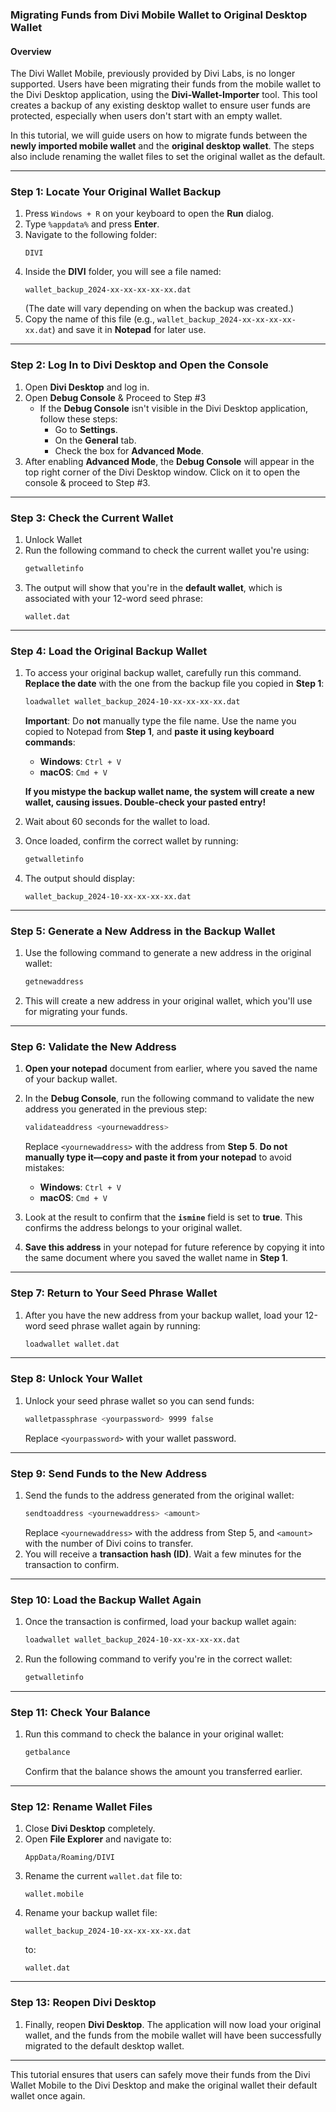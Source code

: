 

### Migrating Funds from Divi Mobile Wallet to Original Desktop Wallet

#### Overview
The Divi Wallet Mobile, previously provided by Divi Labs, is no longer supported. Users have been migrating their funds from the mobile wallet to the Divi Desktop application, using the **Divi-Wallet-Importer** tool. This tool creates a backup of any existing desktop wallet to ensure user funds are protected, especially when users don't start with an empty wallet.

In this tutorial, we will guide users on how to migrate funds between the **newly imported mobile wallet** and the **original desktop wallet**. The steps also include renaming the wallet files to set the original wallet as the default.

---

### Step 1: Locate Your Original Wallet Backup

1. Press `Windows + R` on your keyboard to open the **Run** dialog.
2. Type `%appdata%` and press **Enter**.
3. Navigate to the following folder:
   ```
   DIVI
   ```
4. Inside the **DIVI** folder, you will see a file named:
   ```
   wallet_backup_2024-xx-xx-xx-xx-xx.dat
   ```
   (The date will vary depending on when the backup was created.)
5. Copy the name of this file (e.g., `wallet_backup_2024-xx-xx-xx-xx-xx.dat`) and save it in **Notepad** for later use.

---

### Step 2: Log In to Divi Desktop and Open the Console

1. Open **Divi Desktop** and log in.
2. Open **Debug Console** & Proceed to Step #3
   - If the **Debug Console** isn't visible in the Divi Desktop application, follow these steps:
      - Go to **Settings**.
      - On the **General** tab.
      - Check the box for **Advanced Mode**.
4. After enabling **Advanced Mode**, the **Debug Console** will appear in the top right corner of the Divi Desktop window. Click on it to open the console & proceed to Step #3.

---

### Step 3: Check the Current Wallet

1. Unlock Wallet 
2. Run the following command to check the current wallet you're using:
   ```bash
   getwalletinfo
   ```
3. The output will show that you're in the **default wallet**, which is associated with your 12-word seed phrase:
   ```
   wallet.dat
   ```

---

### Step 4: Load the Original Backup Wallet

1. To access your original backup wallet, carefully run this command. **Replace the date** with the one from the backup file you copied in **Step 1**:
   ```bash
   loadwallet wallet_backup_2024-10-xx-xx-xx-xx.dat
   ```
   **Important**: Do **not** manually type the file name. Use the name you copied to Notepad from **Step 1**, and **paste it using keyboard commands**:
   - **Windows**: `Ctrl + V`
   - **macOS**: `Cmd + V`

   **If you mistype the backup wallet name, the system will create a new wallet, causing issues. Double-check your pasted entry!**

2. Wait about 60 seconds for the wallet to load.
3. Once loaded, confirm the correct wallet by running:
   ```bash
   getwalletinfo
   ```
4. The output should display:
   ```
   wallet_backup_2024-10-xx-xx-xx-xx.dat
   ```
   
---

### Step 5: Generate a New Address in the Backup Wallet

1. Use the following command to generate a new address in the original wallet:
   ```bash
   getnewaddress
   ```
2. This will create a new address in your original wallet, which you'll use for migrating your funds.

---

### Step 6: Validate the New Address

1. **Open your notepad** document from earlier, where you saved the name of your backup wallet.
2. In the **Debug Console**, run the following command to validate the new address you generated in the previous step:
   ```bash
   validateaddress <yournewaddress>
   ```
   Replace `<yournewaddress>` with the address from **Step 5**. **Do not manually type it—copy and paste it from your notepad** to avoid mistakes:
   - **Windows**: `Ctrl + V`
   - **macOS**: `Cmd + V`

3. Look at the result to confirm that the **`ismine`** field is set to **true**. This confirms the address belongs to your original wallet.
4. **Save this address** in your notepad for future reference by copying it into the same document where you saved the wallet name in **Step 1**.

---

### Step 7: Return to Your Seed Phrase Wallet

1. After you have the new address from your backup wallet, load your 12-word seed phrase wallet again by running:
   ```bash
   loadwallet wallet.dat
   ```

---

### Step 8: Unlock Your Wallet

1. Unlock your seed phrase wallet so you can send funds:
   ```bash
   walletpassphrase <yourpassword> 9999 false
   ```
   Replace `<yourpassword>` with your wallet password.

---

### Step 9: Send Funds to the New Address

1. Send the funds to the address generated from the original wallet:
   ```bash
   sendtoaddress <yournewaddress> <amount>
   ```
   Replace `<yournewaddress>` with the address from Step 5, and `<amount>` with the number of Divi coins to transfer.
2. You will receive a **transaction hash (ID)**. Wait a few minutes for the transaction to confirm.

---

### Step 10: Load the Backup Wallet Again

1. Once the transaction is confirmed, load your backup wallet again:
   ```bash
   loadwallet wallet_backup_2024-10-xx-xx-xx-xx.dat
   ```
2. Run the following command to verify you're in the correct wallet:
   ```bash
   getwalletinfo
   ```

---

### Step 11: Check Your Balance

1. Run this command to check the balance in your original wallet:
   ```bash
   getbalance
   ```
   Confirm that the balance shows the amount you transferred earlier.

---

### Step 12: Rename Wallet Files

1. Close **Divi Desktop** completely.
2. Open **File Explorer** and navigate to:
   ```
   AppData/Roaming/DIVI
   ```
3. Rename the current `wallet.dat` file to:
   ```
   wallet.mobile
   ```
4. Rename your backup wallet file:
   ```
   wallet_backup_2024-10-xx-xx-xx-xx.dat
   ```
   to:
   ```
   wallet.dat
   ```

---

### Step 13: Reopen Divi Desktop

1. Finally, reopen **Divi Desktop**. The application will now load your original wallet, and the funds from the mobile wallet will have been successfully migrated to the default desktop wallet.

---

This tutorial ensures that users can safely move their funds from the Divi Wallet Mobile to the Divi Desktop and make the original wallet their default wallet once again.
